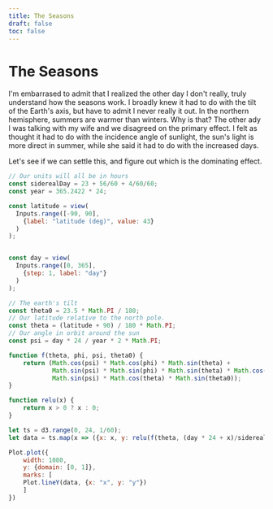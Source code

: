 ```yaml
---
title: The Seasons
draft: false
toc: false
---
```

# The Seasons

I'm embarrased to admit that I realized the other day I don't really, truly understand how the seasons work.  I broadly knew it had to do
with the tilt of the Earth's axis, but have to admit I never really it out.  In the northern hemisphere, summers are warmer than winters.
Why is that?  The other ady I was talking with my wife and we disagreed on the primary effect.  I felt as thought it had to do with the 
incidence angle of sunlight, the sun's light is more direct in summer, while she said it had to do with the increased days.

Let's see if we can settle this, and figure out which is the dominating effect.


```js echo
// Our units will all be in hours
const siderealDay = 23 + 56/60 + 4/60/60;
const year = 365.2422 * 24;
```


```js
const latitude = view(
  Inputs.range([-90, 90],
    {label: "latitude (deg)", value: 43}
  )
);


const day = view(
  Inputs.range([0, 365],
    {step: 1, label: "day"}
  )
);
```


```js echo
// The earth's tilt
const theta0 = 23.5 * Math.PI / 180;
// Our latitude relative to the north pole.
const theta = (latitude + 90) / 180 * Math.PI;
// Our angle in orbit around the sun
const psi = day * 24 / year * 2 * Math.PI;
```

```js echo
function f(theta, phi, psi, theta0) {
    return (Math.cos(psi) * Math.cos(phi) * Math.sin(theta) + 
            Math.sin(psi) * Math.sin(phi) * Math.sin(theta) * Math.cos(theta0) - 
            Math.sin(psi) * Math.cos(theta) * Math.sin(theta0));
}

function relu(x) {
    return x > 0 ? x : 0;
}
```

```js echo
let ts = d3.range(0, 24, 1/60);
let data = ts.map(x => ({x: x, y: relu(f(theta, (day * 24 + x)/siderealDay * 2 * Math.PI + Math.PI, psi, theta0))}));
```

```js
Plot.plot({
    width: 1080,
    y: {domain: [0, 1]},
    marks: [
    Plot.lineY(data, {x: "x", y: "y"})
    ]
})
```

